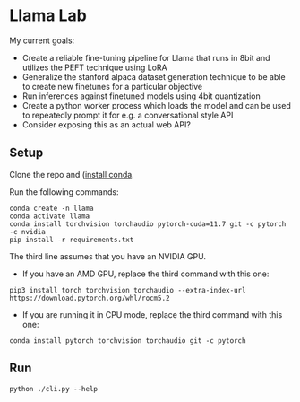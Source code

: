 # Llama Lab
My current goals:
* Create a reliable fine-tuning pipeline for Llama that runs in 8bit and utilizes the PEFT technique using LoRA
* Generalize the stanford alpaca dataset generation technique to be able to create new finetunes for a particular objective
* Run inferences against finetuned models using 4bit quantization
* Create a python worker process which loads the model and can be used to repeatedly prompt it for e.g. a conversational style API
* Consider exposing this as an actual web API?

## Setup

Clone the repo and ([install conda](https://docs.conda.io/en/latest/miniconda.html).

Run the following commands:
```
conda create -n llama
conda activate llama
conda install torchvision torchaudio pytorch-cuda=11.7 git -c pytorch -c nvidia
pip install -r requirements.txt
```

The third line assumes that you have an NVIDIA GPU. 

* If you have an AMD GPU, replace the third command with this one:

```
pip3 install torch torchvision torchaudio --extra-index-url https://download.pytorch.org/whl/rocm5.2
```
  	  
* If you are running it in CPU mode, replace the third command with this one:

```
conda install pytorch torchvision torchaudio git -c pytorch
```

## Run

```
python ./cli.py --help
```